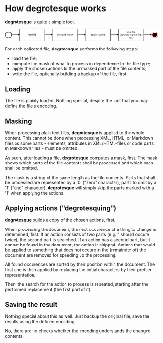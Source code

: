 # How degrotesque works

**degrotesque** is quite a simple tool.

![degrotesque workflow](workflow.png "degrotesque workflow")

For each collected file, **degrotesque** performs the following steps:

* load the file;
* compute the mask of what to process in dependence to the file type;
* apply the chosen actions to the unmasked part of the file contents;
* write the file, optionally building a backup of the file, first.

## Loading

The file is plainly loaded. Nothing special, despite the fact that you may define
the file's encoding.

## Masking

When processing plain text files, **degrotesque** is applied to the whole content.
This cannot be done when processing XML, HTML, or Markdown files as some
parts - elements, attributes in XML/HTML-files or code parts in Markdown
files - must be omitted.

As such, after loading a file, **degrotesque** computes a mask, first. The mask 
shows which parts of the file contents shall be processed and which ones shall be
omitted.

The mask is a string of the same length as the file contents. Parts that shall be
processed are represented by a '0' ("zero" character), parts to omit by a '1'
("one" character). **degrotesque** will simply skip the parts marked with a '1'
when applying the actions.

## Applying actions ("degrotesquing")

**degrotesque** builds a copy of the chosen actions, first.

When processing the document, the next occurence of a thing to change is determined,
first. If an action consists of two parts (e.g. " should occure twice), the second part is
searched. If an action has a second part, but it cannot be found in the document, the
action is skipped. Actions that would be applied to something that does not occure in the
(remainder of) the document are removed for speeding up the processing.

All found occurences are sorted by their position within the document. The first one
is then applied by replacing the initial characters by their prettier representation.

Then, the search for the action to process is repeated, starting after the performed
replacement (the first part of it).


## Saving the result

Nothing special about this as well. Just backup the original file, save the
results using the defined encoding.

No, there are no checks whether the encoding understands the changed contents.


